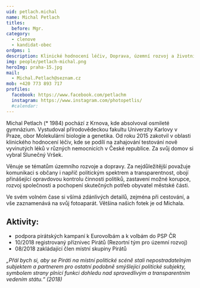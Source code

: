 ```yaml
---
uid: petlach.michal
name: Michal Petlach
titles:
  before: Mgr.
category:
  - clenove
  - kandidat-obec
ordpms: 1
description: Klinické hodnocení léčiv, Doprava, územní rozvoj a životní prostředí, Hostivař – Košík
img: people/petlach-michal.png
heroImg: praha-15.jpg
mail:
  - Michal.Petlach@seznam.cz
mob: +420 773 893 717
profiles:
  facebook: https://www.facebook.com/petlachm
  instagram: https://www.instagram.com/photopetlis/
  #calendar: 
---
```


Michal Petlach (* 1984) pochází z Krnova, kde absolvoval osmileté gymnázium. Vystudoval přírodovědeckou fakultu Univerzity Karlovy v Praze, obor Molekulární biologie a genetika. Od roku 2015 zakotvil v oblasti klinického hodnocení léčiv, kde se podílí na zahajování testování nově vyvinutých léků v různých nemocnicích v České republice. Za svůj domov si vybral Slunečný Vršek. 

Věnuje se tématům územního rozvoje a dopravy. Za nejdůležitější považuje komunikaci s občany i napříč politickým spektrem a transparentnost, obojí přinášející opravdovou kontrolu činnosti politiků, zastavení možné korupce, rozvoj společnosti a pochopení skutečných potřeb obyvatel městské části. 

Ve svém volném čase si všímá zdánlivých detailů, zejména při cestování, a vše zaznamenává na svůj fotoaparát. Většina našich fotek je od Michala. 

## Aktivity:
- podpora pirátských kampaní k Eurovolbám a k volbám do PSP ČR
- 10/2018 registrovaný příznivec Pirátů (Rezortní tým pro územní rozvoj)
- 08/2018 zakládající člen místní skupiny Pirátů

*„Přál bych si, aby se Piráti na místní politické scéně stali nepostradatelným subjektem a partnerem pro ostatní podobně smýšlející politické subjekty, symbolem strany plnící funkci dohledu nad spravedlivým a transparentním vedením státu.“ (2018)*
